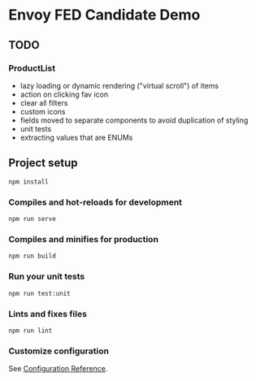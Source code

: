 # Envoy FED Candidate Demo

## TODO
### ProductList
- lazy loading or dynamic rendering ("virtual scroll") of items 
- action on clicking fav icon
- clear all filters
- custom icons 
- fields moved to separate components to avoid duplication of styling
- unit tests
- extracting values that are ENUMs

## Project setup
```
npm install
```

### Compiles and hot-reloads for development
```
npm run serve
```

### Compiles and minifies for production
```
npm run build
```

### Run your unit tests
```
npm run test:unit
```

### Lints and fixes files
```
npm run lint
```

### Customize configuration
See [Configuration Reference](https://cli.vuejs.org/config/).
